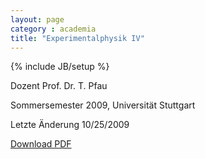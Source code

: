 ```yaml
---
layout: page
category : academia
title: "Experimentalphysik IV"
---
```

{% include JB/setup %}

Dozent  Prof. Dr. T. Pfau

Sommersemester 2009, Universität Stuttgart

Letzte Änderung 10/25/2009

[Download PDF](Exphys-4-Mitschrieb.pdf)